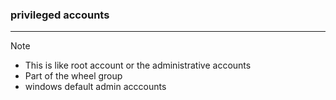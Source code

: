### privileged accounts
---
>[!note]
>- This is like root account or the administrative accounts 
>- Part of the wheel group 
>- windows default admin acccounts 

